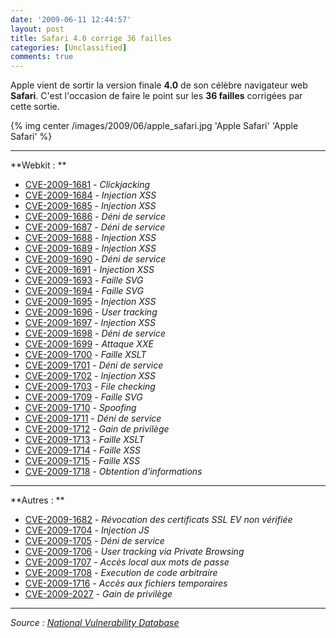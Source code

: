 ```yaml
---
date: '2009-06-11 12:44:57'
layout: post
title: Safari 4.0 corrige 36 failles
categories: [Unclassified]
comments: true
---
```


Apple vient de sortir la version finale **4.0** de son célèbre navigateur web **Safari**. C'est l'occasion de faire le point sur les **36 failles** corrigées par cette sortie.

{% img center /images/2009/06/apple_safari.jpg 'Apple Safari' 'Apple Safari' %}

****

**Webkit : **
	
  * [CVE-2009-1681](http://web.nvd.nist.gov/view/vuln/detail?vulnId=CVE-2009-1681) - _Clickjacking_
  * [CVE-2009-1684](http://web.nvd.nist.gov/view/vuln/detail?vulnId=CVE-2009-1684) - _Injection XSS_
  * [CVE-2009-1685](http://web.nvd.nist.gov/view/vuln/detail?vulnId=CVE-2009-1685) - _Injection XSS_
  * [CVE-2009-1686](http://web.nvd.nist.gov/view/vuln/detail?vulnId=CVE-2009-1686) - _Déni de service_
  * [CVE-2009-1687](http://web.nvd.nist.gov/view/vuln/detail?vulnId=CVE-2009-1687) - _Déni de service_
  * [CVE-2009-1688](http://web.nvd.nist.gov/view/vuln/detail?vulnId=CVE-2009-1688) - _Injection XSS_
  * [CVE-2009-1689](http://web.nvd.nist.gov/view/vuln/detail?vulnId=CVE-2009-1689) - _Injection XSS_
  * [CVE-2009-1690](http://web.nvd.nist.gov/view/vuln/detail?vulnId=CVE-2009-1690) - _Déni de service_
  * [CVE-2009-1691](http://web.nvd.nist.gov/view/vuln/detail?vulnId=CVE-2009-1691) - _Injection XSS_
  * [CVE-2009-1693](http://web.nvd.nist.gov/view/vuln/detail?vulnId=CVE-2009-1693) - _Faille SVG_
  * [CVE-2009-1694](http://web.nvd.nist.gov/view/vuln/detail?vulnId=CVE-2009-1694) - _Faille SVG_
  * [CVE-2009-1695](http://web.nvd.nist.gov/view/vuln/detail?vulnId=CVE-2009-1695) - _Injection XSS_
  * [CVE-2009-1696](http://web.nvd.nist.gov/view/vuln/detail?vulnId=CVE-2009-1696) - _User tracking_
  * [CVE-2009-1697](http://web.nvd.nist.gov/view/vuln/detail?vulnId=CVE-2009-1697) - _Injection XSS_
  * [CVE-2009-1698](http://web.nvd.nist.gov/view/vuln/detail?vulnId=CVE-2009-1698) - _Déni de service_
  * [CVE-2009-1699](http://web.nvd.nist.gov/view/vuln/detail?vulnId=CVE-2009-1699) - _Attaque XXE_
  * [CVE-2009-1700](http://web.nvd.nist.gov/view/vuln/detail?vulnId=CVE-2009-1700) - _Faille XSLT_
  * [CVE-2009-1701](http://web.nvd.nist.gov/view/vuln/detail?vulnId=CVE-2009-1701) - _Déni de service_
  * [CVE-2009-1702](http://web.nvd.nist.gov/view/vuln/detail?vulnId=CVE-2009-1702) - _Injection XSS_
  * [CVE-2009-1703](http://web.nvd.nist.gov/view/vuln/detail?vulnId=CVE-2009-1703) - _File checking_
  * [CVE-2009-1709](http://web.nvd.nist.gov/view/vuln/detail?vulnId=CVE-2009-1709) - _Faille SVG_
  * [CVE-2009-1710](http://web.nvd.nist.gov/view/vuln/detail?vulnId=CVE-2009-1710) - _Spoofing_
  * [CVE-2009-1711](http://web.nvd.nist.gov/view/vuln/detail?vulnId=CVE-2009-1711) - _Déni de service_
  * [CVE-2009-1712](http://web.nvd.nist.gov/view/vuln/detail?vulnId=CVE-2009-1712) - _Gain de privilège_
  * [CVE-2009-1713](http://web.nvd.nist.gov/view/vuln/detail?vulnId=CVE-2009-1713) - _Faille XSLT_
  * [CVE-2009-1714](http://web.nvd.nist.gov/view/vuln/detail?vulnId=CVE-2009-1714) - _Faille XSS_
  * [CVE-2009-1715](http://web.nvd.nist.gov/view/vuln/detail?vulnId=CVE-2009-1715) - _Faille XSS_
  * [CVE-2009-1718](http://web.nvd.nist.gov/view/vuln/detail?vulnId=CVE-2009-1718) - _Obtention d'informations_

****

**Autres : **
	
  * [CVE-2009-1682](http://web.nvd.nist.gov/view/vuln/detail?vulnId=CVE-2009-1682) - _Révocation des certificats SSL EV non vérifiée_
  * [](http://web.nvd.nist.gov/view/vuln/detail?vulnId=CVE-2009-1682)[CVE-2009-1704](http://web.nvd.nist.gov/view/vuln/detail?vulnId=CVE-2009-1704) - _Injection JS_
  * [](http://web.nvd.nist.gov/view/vuln/detail?vulnId=CVE-2009-1704)[CVE-2009-1705](http://web.nvd.nist.gov/view/vuln/detail?vulnId=CVE-2009-1705) - _Déni de service_
  * [](http://web.nvd.nist.gov/view/vuln/detail?vulnId=CVE-2009-1705)[CVE-2009-1706](http://web.nvd.nist.gov/view/vuln/detail?vulnId=CVE-2009-1706) - _User tracking via Private Browsing_
  * [](http://web.nvd.nist.gov/view/vuln/detail?vulnId=CVE-2009-1706)[CVE-2009-1707](http://web.nvd.nist.gov/view/vuln/detail?vulnId=CVE-2009-1707) - _Accès local aux mots de passe_
  * [](http://web.nvd.nist.gov/view/vuln/detail?vulnId=CVE-2009-1707)[CVE-2009-1708](http://web.nvd.nist.gov/view/vuln/detail?vulnId=CVE-2009-1708) - _Execution de code arbitraire_
  * [](http://web.nvd.nist.gov/view/vuln/detail?vulnId=CVE-2009-1708)[CVE-2009-1716](http://web.nvd.nist.gov/view/vuln/detail?vulnId=CVE-2009-1716) - _Accès aux fichiers temporaires_
  * [](http://web.nvd.nist.gov/view/vuln/detail?vulnId=CVE-2009-1716)[CVE-2009-2027](http://web.nvd.nist.gov/view/vuln/detail?vulnId=CVE-2009-2027) - _Gain de privilège_

****

_Source : [National Vulnerability Database](http://nvd.nist.gov/)_

